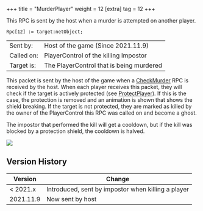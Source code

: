 +++
title = "MurderPlayer"
weight = 12
[extra]
tag = 12
+++

This RPC is sent by the host when a murder is attempted on another player.

<!-- more -->

```
Rpc[12] := target:netObject;
```

|            |                                          |
| ---------- | ---------------------------------------- |
| Sent by:   | Host of the game (Since 2021.11.9)       |
| Called on: | PlayerControl of the killing Impostor    |
| Target is: | The PlayerControl that is being murdered |

This packet is sent by the host of the game when a [CheckMurder](@/networking/rpc/47_checkmurder.md) RPC is received by the host. When each player receives this packet, they will check if the target is actively protected (see [ProtectPlayer](@/networking/rpc/45_protectplayer.md)). If this is the case, the protection is removed and an animation is shown that shows the shield breaking. If the target is not protected, they are marked as killed by the owner of the PlayerControl this RPC was called on and become a ghost.

The impostor that performed the kill will get a cooldown, but if the kill was blocked by a protection shield, the cooldown is halved.

[![](https://mermaid.ink/img/pako:eNp9UMFOwzAM_RXL5-0HegCJwYHDYAIuU9ODFXs0WpNUTgqapv07WbuiCQQ-2c_vPT_5iDayYIW7Ln7aljTD250JUCqGVSt2vx6URevnAFdjA8vlDbi06eggutGYxWbhSfgLrh8T5FagH2HoZ_y2MeEPSfGHraTxjIqPH3JZufif5CmOiiSBZ-uf6vplBK4CpTlR2X4nOlvUa9L9nJoSsBADBQbxLsP0iSlEgwv0op4cl18ezxYGywUvBqvScjEyaMKp8IaeKcsDuxwVqx11SRZIQ46vh2CxyjrITLp39K7kL6zTFzvOloU)](https://mermaid.live/edit/#pako:eNp9UMFOwzAM_RXL5-0HegCJwYHDYAIuU9ODFXs0WpNUTgqapv07WbuiCQQ-2c_vPT_5iDayYIW7Ln7aljTD250JUCqGVSt2vx6URevnAFdjA8vlDbi06eggutGYxWbhSfgLrh8T5FagH2HoZ_y2MeEPSfGHraTxjIqPH3JZufif5CmOiiSBZ-uf6vplBK4CpTlR2X4nOlvUa9L9nJoSsBADBQbxLsP0iSlEgwv0op4cl18ezxYGywUvBqvScjEyaMKp8IaeKcsDuxwVqx11SRZIQ46vh2CxyjrITLp39K7kL6zTFzvOloU)

## Version History

| Version   | Change                                             |
| --------- | -------------------------------------------------- |
| < 2021.x  | Introduced, sent by impostor when killing a player |
| 2021.11.9 | Now sent by host                                   |
